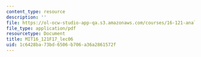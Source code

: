 ```yaml
---
content_type: resource
description: ''
file: https://ol-ocw-studio-app-qa.s3.amazonaws.com/courses/16-121-analytical-subsonic-aerodynamics-fall-2017/1c6428ba73bd6506b706a36a2861572f_MIT16_121F17_lec06.pdf
file_type: application/pdf
resourcetype: Document
title: MIT16_121F17_lec06
uid: 1c6428ba-73bd-6506-b706-a36a2861572f
---
```

